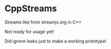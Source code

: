 CppStreams
==========

Streams like from streamjs.org in C++

Not ready for usage yet!

Did ignore leaks just to make a working prototype!

